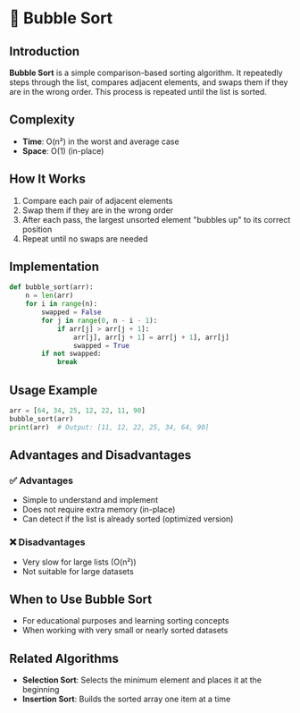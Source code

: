 # 🔄 Bubble Sort

## Introduction

**Bubble Sort** is a simple comparison-based sorting algorithm. It repeatedly steps through the list, compares adjacent elements, and swaps them if they are in the wrong order. This process is repeated until the list is sorted.

## Complexity
- **Time**: O(n²) in the worst and average case
- **Space**: O(1) (in-place)

## How It Works
1. Compare each pair of adjacent elements
2. Swap them if they are in the wrong order
3. After each pass, the largest unsorted element "bubbles up" to its correct position
4. Repeat until no swaps are needed

## Implementation
```python
def bubble_sort(arr):
    n = len(arr)
    for i in range(n):
        swapped = False
        for j in range(0, n - i - 1):
            if arr[j] > arr[j + 1]:
                arr[j], arr[j + 1] = arr[j + 1], arr[j]
                swapped = True
        if not swapped:
            break
```

## Usage Example
```python
arr = [64, 34, 25, 12, 22, 11, 90]
bubble_sort(arr)
print(arr)  # Output: [11, 12, 22, 25, 34, 64, 90]
```

## Advantages and Disadvantages

### ✅ Advantages
- Simple to understand and implement
- Does not require extra memory (in-place)
- Can detect if the list is already sorted (optimized version)

### ❌ Disadvantages
- Very slow for large lists (O(n²))
- Not suitable for large datasets

## When to Use Bubble Sort
- For educational purposes and learning sorting concepts
- When working with very small or nearly sorted datasets

## Related Algorithms
- **Selection Sort**: Selects the minimum element and places it at the beginning
- **Insertion Sort**: Builds the sorted array one item at a time 